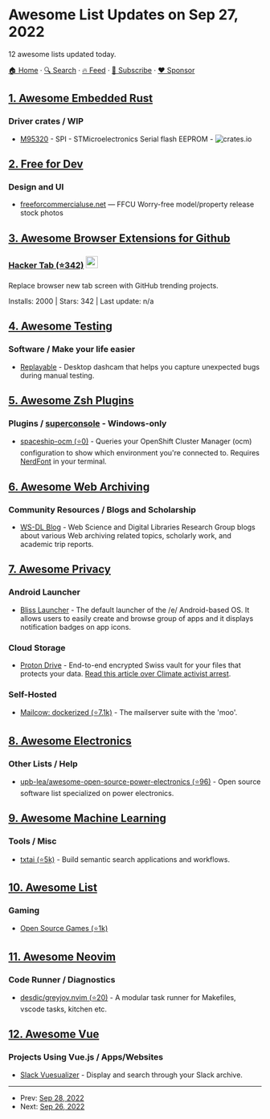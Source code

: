 # Awesome List Updates on Sep 27, 2022

12 awesome lists updated today.

[🏠 Home](/README.md) · [🔍 Search](https://www.trackawesomelist.com/search/) · [🔥 Feed](https://www.trackawesomelist.com/rss.xml) · [📮 Subscribe](https://trackawesomelist.us17.list-manage.com/subscribe?u=d2f0117aa829c83a63ec63c2f&id=36a103854c) · [❤️  Sponsor](https://github.com/sponsors/theowenyoung)



## [1. Awesome Embedded Rust](/content/rust-embedded/awesome-embedded-rust/README.md)

### Driver crates / WIP

*   [M95320](https://crates.io/crates/m95320) - SPI - STMicroelectronics Serial flash EEPROM - ![crates.io](https://img.shields.io/crates/v/m95320.svg)

## [2. Free for Dev](/content/ripienaar/free-for-dev/README.md)

### Design and UI

*   [freeforcommercialuse.net](https://freeforcommercialuse.net/) — FFCU Worry-free model/property release stock photos

## [3. Awesome Browser Extensions for Github](/content/stefanbuck/awesome-browser-extensions-for-github/README.md)

### [Hacker Tab (⭐342)](https://github.com/huchenme/hacker-tab-extension) <a href="https://chrome.google.com/webstore/detail/hacker-tab/ibomigipadcieapbemkegkmadbbanbgm"><img src="https://raw.githubusercontent.com/alrra/browser-logos/master/src/chrome/chrome_48x48.png" width="24" /></a>

Replace browser new tab screen with GitHub trending projects.

Installs: 2000 | Stars: 342 | Last update: n/a

## [4. Awesome Testing](/content/TheJambo/awesome-testing/README.md)

### Software / Make your life easier

*   [Replayable](https://replayable.io) - Desktop dashcam that helps you capture unexpected bugs during manual testing.

## [5. Awesome Zsh Plugins](/content/unixorn/awesome-zsh-plugins/README.md)

### Plugins / [superconsole](https://github.com/alexchmykhalo/superconsole) - Windows-only

*   [spaceship-ocm (⭐0)](https://github.com/iamkirkbater/spaceship-ocm-plugin) - Queries your OpenShift Cluster Manager (ocm) configuration to show which environment you're connected to. Requires [NerdFont](https://www.nerdfonts.com/font-downloads) in your terminal.

## [6. Awesome Web Archiving](/content/iipc/awesome-web-archiving/README.md)

### Community Resources / Blogs and Scholarship

*   [WS-DL Blog](https://ws-dl.blogspot.com/) - Web Science and Digital Libraries Research Group blogs about various Web archiving related topics, scholarly work, and academic trip reports.

## [7. Awesome Privacy](/content/pluja/awesome-privacy/README.md)

### Android Launcher

*   [Bliss Launcher](https://f-droid.org/en/packages/foundation.e.blisslauncher/) - The default launcher of the /e/ Android-based OS.
    It allows users to easily create and browse group of apps and it displays notification badges on app icons.

### Cloud Storage

*   [Proton Drive](https://proton.me/drive) - End-to-end encrypted Swiss vault for your files that protects your data. [Read this article over Climate activist arrest](https://protonmail.com/blog/climate-activist-arrest/).

### Self-Hosted

*   [Mailcow: dockerized (⭐7.1k)](https://github.com/mailcow/mailcow-dockerized) - The mailserver suite with the 'moo'.

## [8. Awesome Electronics](/content/kitspace/awesome-electronics/README.md)

### Other Lists / Help

*   [upb-lea/awesome-open-source-power-electronics (⭐96)](https://github.com/upb-lea/awesome-open-source-power-electronics) - Open source software list specialized on power electronics.

## [9. Awesome Machine Learning](/content/josephmisiti/awesome-machine-learning/README.md)

### Tools / Misc

*   [txtai (⭐5k)](https://github.com/neuml/txtai) - Build semantic search applications and workflows.

## [10. Awesome List](/content/sindresorhus/awesome/README.md)

### Gaming

*   [Open Source Games (⭐1k)](https://github.com/michelpereira/awesome-open-source-games#readme)

## [11. Awesome Neovim](/content/rockerBOO/awesome-neovim/README.md)

### Code Runner / Diagnostics

*   [desdic/greyjoy.nvim (⭐20)](https://github.com/desdic/greyjoy.nvim) - A modular task runner for Makefiles, vscode tasks, kitchen etc.

## [12. Awesome Vue](/content/vuejs/awesome-vue/README.md)

### Projects Using Vue.js / Apps/Websites

*   [Slack Vuesualizer](https://slack-vuesualizer.vercel.app) - Display and search through your Slack archive.

---

- Prev: [Sep 28, 2022](/content/2022/09/28/README.md)
- Next: [Sep 26, 2022](/content/2022/09/26/README.md)